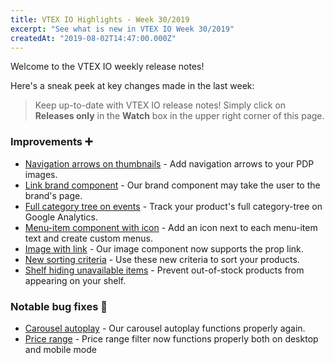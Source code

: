 ```yaml
---
title: VTEX IO Highlights - Week 30/2019
excerpt: "See what is new in VTEX IO Week 30/2019"
createdAt: "2019-08-02T14:47:00.000Z"
---
```


Welcome to the VTEX IO weekly release notes!

Here's a sneak peek at key changes made in the last week:

> Keep up-to-date with VTEX IO release notes! Simply click on **Releases only** in the **Watch** box in the upper right corner of this page.

### Improvements :heavy_plus_sign:

- [Navigation arrows on thumbnails](arrows-pdp-thumbnails.md) - Add navigation arrows to your PDP images.
- [Link brand component](brand-component-link.md) - Our brand component may take the user to the brand's page.
- [Full category tree on events](category-tree-events.md) - Track your product's full category-tree on Google Analytics.
- [Menu-item component with icon](icon-menu-item.md) - Add an icon next to each menu-item text and create custom menus.
- [Image with link](image-component-link.md) - Our image component now supports the prop link.
- [New sorting criteria](new-orderby-options.md) - Use these new criteria to sort your products.
- [Shelf hiding unavailable items](shelf-hide-unavailble.md) - Prevent out-of-stock products from appearing on your shelf.

### Notable bug fixes :bug:

- [Carousel autoplay](https://github.com/vtex-apps/carousel/pull/81) - Our carousel autoplay functions properly again.
- [Price range](https://github.com/vtex-apps/search-result/pull/213) - Price range filter now functions properly both on desktop and mobile mode
